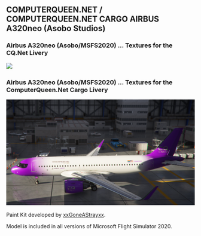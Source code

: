 ## COMPUTERQUEEN.NET / COMPUTERQUEEN.NET CARGO AIRBUS A320neo (Asobo Studios)

### Airbus A320neo (Asobo/MSFS2020) ... Textures for the CQ.Net Livery
<img src="https://github.com/dizzyqueen/CQNet_fsx_plane_paints/blob/master/MSFS2020/CQ_A20N/N320CQ.PNG" >

### Airbus A320neo (Asobo/MSFS2020) ... Textures for the ComputerQueen.Net Cargo Livery
<img src="https://github.com/dizzyqueen/CQNet_fsx_plane_paints/blob/master/MSFS2020/CQ_A20N/N320CC.PNG" >

Paint Kit developed by <a href="https://flightsim.to/file/3707/a320-neo-8k-paint-kit-psd-format">xxGoneAStrayxx</a>.

Model is included in all versions of Microsoft Flight Simulator 2020.
